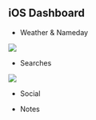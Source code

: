 ## iOS Dashboard

* Weather & Nameday

![][1]

* Searches

![][2]

* Social
* Notes

  [1]: http://i.imgur.com/30OECrP.png
  [2]: http://i.imgur.com/TgSqnO6.png
